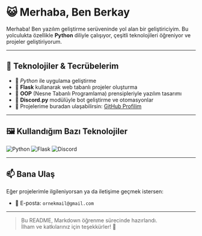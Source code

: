 # 😺 Merhaba, Ben Berkay

Merhaba! Ben yazılım geliştirme serüveninde yol alan bir geliştiriciyim. Bu yolculukta özellikle **Python** diliyle çalışıyor, çeşitli teknolojileri öğreniyor ve projeler geliştiriyorum.  

---

## 🚀 Teknolojiler & Tecrübelerim

- 🔹 *Python* ile uygulama geliştirme
- 🔹 **Flask** kullanarak web tabanlı projeler oluşturma
- 🔹 **OOP** (Nesne Tabanlı Programlama) prensipleriyle yazılım tasarımı
- 🔹 **Discord.py** modülüyle bot geliştirme ve otomasyonlar
- 🔗 Projelerime buradan ulaşabilirsin: [GitHub Profilim](https://www.github.com/berkayiskl)

---

## 🖼️ Kullandığım Bazı Teknolojiler



![Python](https://img.shields.io/badge/Python-3670A0?style=for-the-badge&logo=python&logoColor=ffdd54)
![Flask](https://img.shields.io/badge/Flask-000000?style=for-the-badge&logo=flask&logoColor=white)
![Discord](https://img.shields.io/badge/Discord.py-5865F2?style=for-the-badge&logo=discord&logoColor=white)

---

## 📫 Bana Ulaş

Eğer projelerimle ilgileniyorsan ya da iletişime geçmek istersen:

- 📧 E-posta: `ornekmail@gmail.com`  


---

> Bu README, Markdown öğrenme sürecinde hazırlandı.  
> İlham ve katkılarınız için teşekkürler! 🙏
